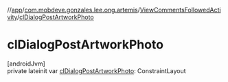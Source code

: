 //[app](../../../index.md)/[com.mobdeve.gonzales.lee.ong.artemis](../index.md)/[ViewCommentsFollowedActivity](index.md)/[clDialogPostArtworkPhoto](cl-dialog-post-artwork-photo.md)

# clDialogPostArtworkPhoto

[androidJvm]\
private lateinit var [clDialogPostArtworkPhoto](cl-dialog-post-artwork-photo.md): ConstraintLayout
